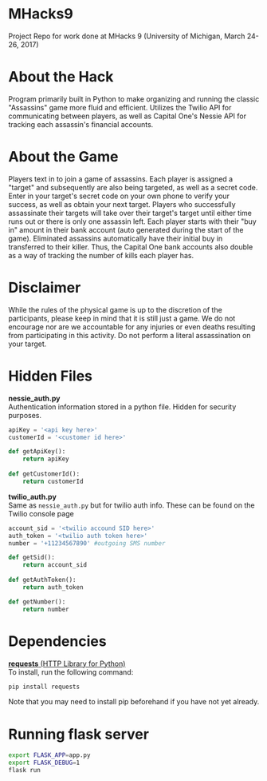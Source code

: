 # MHacks9
Project Repo for work done at MHacks 9 (University of Michigan, March 24-26, 2017)

# About the Hack  
Program primarily built in Python to make organizing and running the classic "Assassins" game more fluid and efficient.
Utilizes the Twilio API for communicating between players, as well as Capital One's Nessie API for tracking each assassin's financial accounts. 

# About the Game  
Players text in to join a game of assassins. Each player is assigned a "target" and subsequently are also being targeted, as well as a secret code.
Enter in your target's secret code on your own phone to verify your success, as well as obtain your next target.
Players who successfully assassinate their targets will take over their target's target until either time runs out or there is only one assassin left. 
Each player starts with their "buy in" amount in their bank account (auto generated during the start of the game). 
Eliminated assassins automatically have their initial buy in transferred to their killer. Thus, the Capital One bank accounts also double as a way of tracking the number of kills each player has.

# Disclaimer
While the rules of the physical game is up to the discretion of the participants, please keep in mind that it is still just a game. 
We do not encourage nor are we accountable for any injuries or even deaths resulting from participating in this activity. Do not perform a literal assassination on your target.

# Hidden Files
**nessie_auth.py**  
Authentication information stored in a python file.
Hidden for security purposes.
```python
apiKey = '<api key here>'
customerId = '<customer id here>'

def getApiKey():
	return apiKey
	
def getCustomerId():
	return customerId
```

**twilio_auth.py**  
Same as `nessie_auth.py` but for twilio auth info.
These can be found on the Twilio console page
```python
account_sid = '<twilio accound SID here>'
auth_token = '<twilio auth token here>'
number = '+11234567890' #outgoing SMS number

def getSid():
	return account_sid
	
def getAuthToken():
	return auth_token

def getNumber():
	return number
```

# Dependencies
[**requests** (HTTP Library for Python)](http://docs.python-requests.org/en/master/user/install/)  
To install, run the following command:
```bash
pip install requests
```
Note that you may need to install pip beforehand if you have not yet already.

# Running flask server
```bash
export FLASK_APP=app.py
export FLASK_DEBUG=1
flask run
```
